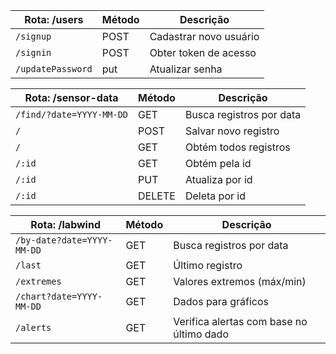 |Rota:  /users                          | Método | Descrição                                |
| --------------------------------- | ------ | ---------------------------------------- |
| `/signup` | POST    | Cadastrar novo usuário                 |
| `/signin`                    | POST   | Obter token de acesso                          |
| `/updatePassword`                | put    | Atualizar senha            |






| Rota: /sensor-data                          | Método | Descrição                                |
| --------------------------------- | ------ | ---------------------------------------- |
| `/find/?date=YYYY-MM-DD` | GET    | Busca registros por data                 |
| `/`                    | POST    | Salvar novo registro                          |
| `/`                | GET    |  Obtém todos registros             |
| `/:id`   | GET    | Obtém pela id                  |
| `/:id`                  | PUT   | Atualiza por id |
| `/:id`                  | DELETE  | Deleta por id |






| Rota: /labwind                          | Método | Descrição                                |
| --------------------------------- | ------ | ---------------------------------------- |
| `/by-date?date=YYYY-MM-DD` | GET    | Busca registros por data                 |
| `/last`                    | GET    | Último registro                          |
| `/extremes`                | GET    | Valores extremos (máx/min)               |
| `/chart?date=YYYY-MM-DD`   | GET    | Dados para gráficos                      |
| `/alerts`                  | GET    | Verifica alertas com base no último dado |
